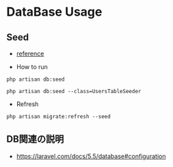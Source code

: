 # DataBase Usage

## Seed
- [reference](https://laravel.com/docs/5.5/seeding)

- How to run
```
php artisan db:seed

php artisan db:seed --class=UsersTableSeeder
```

- Refresh
```
php artisan migrate:refresh --seed
```

## DB関連の説明
- https://laravel.com/docs/5.5/database#configuration

